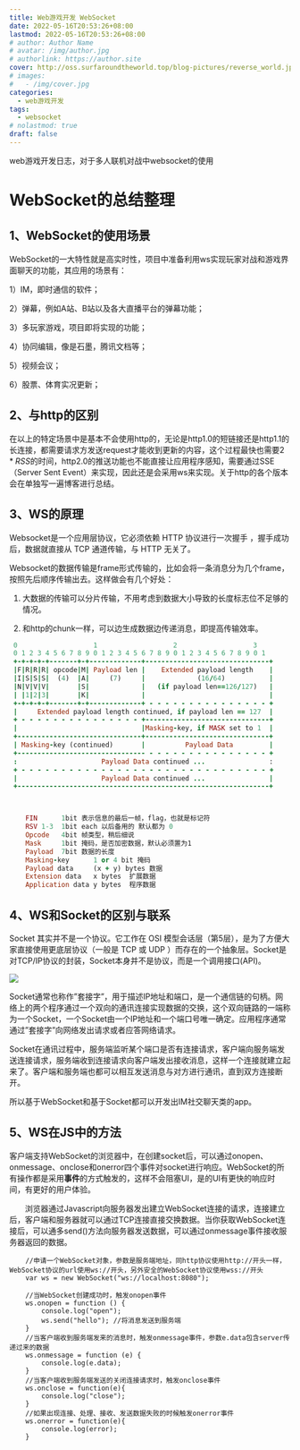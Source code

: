 ```yaml
---
title: Web游戏开发 WebSocket
date: 2022-05-16T20:53:26+08:00
lastmod: 2022-05-16T20:53:26+08:00
# author: Author Name
# avatar: /img/author.jpg
# authorlink: https://author.site
cover: http://oss.surfaroundtheworld.top/blog-pictures/reverse_world.jpg
# images:
#   - /img/cover.jpg
categories:
  - web游戏开发
tags:
  - websocket
# nolastmod: true
draft: false
---
```


web游戏开发日志，对于多人联机对战中websocket的使用

<!--more-->

# WebSocket的总结整理

## 1、WebSocket的使用场景

WebSocket的一大特性就是高实时性，项目中准备利用ws实现玩家对战和游戏界面聊天的功能，其应用的场景有：

1）IM，即时通信的软件；

2）弹幕，例如A站、B站以及各大直播平台的弹幕功能；

3）多玩家游戏，项目即将实现的功能；

4）协同编辑，像是石墨，腾讯文档等；

5）视频会议；

6）股票、体育实况更新；

## 2、与http的区别

在以上的特定场景中是基本不会使用http的，无论是http1.0的短链接还是http1.1的长连接，都需要请求方发送request才能收到更新的内容，这个过程最快也需要$2*RSS$的时间，http2.0的推送功能也不能直接让应用程序感知，需要通过SSE（Server Sent Event）来实现，因此还是会采用ws来实现。关于http的各个版本会在单独写一遍博客进行总结。

## 3、WS的原理

Websocket是一个应用层协议，它必须依赖 HTTP 协议进行一次握手 ，握手成功后，数据就直接从 TCP 通道传输，与 HTTP 无关了。

Websocket的数据传输是frame形式传输的，比如会将一条消息分为几个frame，按照先后顺序传输出去。这样做会有几个好处：

1) 大数据的传输可以分片传输，不用考虑到数据大小导致的长度标志位不足够的情况。

2) 和http的chunk一样，可以边生成数据边传递消息，即提高传输效率。

```ruby
 0                   1                   2                   3
 0 1 2 3 4 5 6 7 8 9 0 1 2 3 4 5 6 7 8 9 0 1 2 3 4 5 6 7 8 9 0 1
 +-+-+-+-+-------+-+-------------+-------------------------------+
 |F|R|R|R| opcode|M| Payload len |    Extended payload length    |
 |I|S|S|S|  (4)  |A|     (7)     |             (16/64)           |
 |N|V|V|V|       |S|             |   (if payload len==126/127)   |
 | |1|2|3|       |K|             |                               |
 +-+-+-+-+-------+-+-------------+ - - - - - - - - - - - - - - - +
 |     Extended payload length continued, if payload len == 127  |
 + - - - - - - - - - - - - - - - +-------------------------------+
 |                               |Masking-key, if MASK set to 1  |
 +-------------------------------+-------------------------------+
 | Masking-key (continued)       |          Payload Data         |
 +-------------------------------- - - - - - - - - - - - - - - - +
 :                     Payload Data continued ...                :
 + - - - - - - - - - - - - - - - - - - - - - - - - - - - - - - - +
 |                     Payload Data continued ...                |
 +---------------------------------------------------------------+



    FIN      1bit 表示信息的最后一帧，flag，也就是标记符
    RSV 1-3  1bit each 以后备用的 默认都为 0
    Opcode   4bit 帧类型，稍后细说
    Mask     1bit 掩码，是否加密数据，默认必须置为1 
    Payload  7bit 数据的长度
    Masking-key      1 or 4 bit 掩码
    Payload data     (x + y) bytes 数据
    Extension data   x bytes  扩展数据
    Application data y bytes  程序数据
```

## 4、WS和Socket的区别与联系

 Socket 其实并不是一个协议。它工作在 OSI 模型会话层（第5层），是为了方便大家直接使用更底层协议（一般是 TCP 或 UDP ）而存在的一个抽象层。Socket是对TCP/IP协议的封装，Socket本身并不是协议，而是一个调用接口(API)。

![](https://aria9766.oss-cn-beijing.aliyuncs.com/blog-pictures/django/socket.jpg)

Socket通常也称作”套接字”，用于描述IP地址和端口，是一个通信链的句柄。网络上的两个程序通过一个双向的通讯连接实现数据的交换，这个双向链路的一端称为一个Socket，一个Socket由一个IP地址和一个端口号唯一确定。应用程序通常通过”套接字”向网络发出请求或者应答网络请求。

Socket在通讯过程中，服务端监听某个端口是否有连接请求，客户端向服务端发送连接请求，服务端收到连接请求向客户端发出接收消息，这样一个连接就建立起来了。客户端和服务端也都可以相互发送消息与对方进行通讯，直到双方连接断开。

所以基于WebSocket和基于Socket都可以开发出IM社交聊天类的app。

## 5、WS在JS中的方法

  客户端支持WebSocket的浏览器中，在创建socket后，可以通过onopen、onmessage、onclose和onerror四个事件对socket进行响应。WebSocket的所有操作都是采用**事件**的方式触发的，这样不会阻塞UI，是的UI有更快的响应时间，有更好的用户体验。

　　浏览器通过Javascript向服务器发出建立WebSocket连接的请求，连接建立后，客户端和服务器就可以通过TCP连接直接交换数据。当你获取WebSocket连接后，可以通多send()方法向服务器发送数据，可以通过onmessage事件接收服务器返回的数据。

        //申请一个WebSocket对象，参数是服务端地址，同http协议使用http://开头一样，WebSocket协议的url使用ws://开头，另外安全的WebSocket协议使用wss://开头
        var ws = new WebSocket("ws://localhost:8080");
        
        //当WebSocket创建成功时，触发onopen事件
        ws.onopen = function () {
            console.log("open");
            ws.send("hello"); //将消息发送到服务端
        }
        //当客户端收到服务端发来的消息时，触发onmessage事件，参数e.data包含server传递过来的数据
        ws.onmessage = function (e) {
            console.log(e.data);
        }
        //当客户端收到服务端发送的关闭连接请求时，触发onclose事件
        ws.onclose = function(e){
            console.log("close");
        }
        //如果出现连接、处理、接收、发送数据失败的时候触发onerror事件
        ws.onerror = function(e){
            console.log(error);
        }